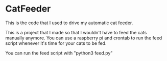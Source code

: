 # CatFeeder
This is the code that I used to drive my automatic cat feeder.

This is a project that I made so that I wouldn't have to feed the cats manually anymore. You can use a raspberry pi and crontab to run the feed script whenever it's time for your cats to be fed.

You can run the feed script with "python3 feed.py"
